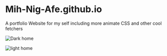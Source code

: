 # Mih-Nig-Afe.github.io
A portfolio Website for my self including more animate CSS and other cool fetchers 

![Dark home](https://user-images.githubusercontent.com/90252194/236543083-7008b8ad-3057-4484-83fd-5adcb2116193.png)

![light home](https://user-images.githubusercontent.com/90252194/236543124-f7a1751d-96ac-4b3a-a6e7-e66d87fc596b.png)

